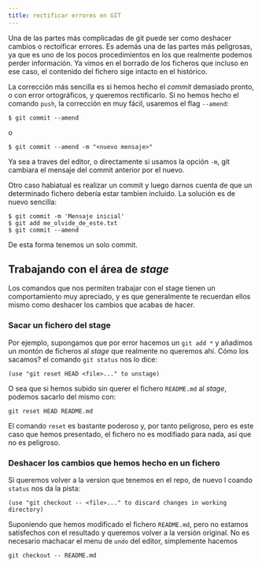 ```yaml
---
title: rectificar errores en GIT
---
```


Una de las partes más complicadas de git puede ser
como deshacer cambios o rectoificar errores. Es además una de las
partes más peligrosas, ya que es uno de los pocos procedimientos
en los que realmente podemos perder información. Ya vimos en el borrado
de los ficheros que incluso en ese caso, el contenido del fichero sige
intacto en el histórico.

La corrección más sencilla es si hemos hecho el _commit_ demasiado pronto, o
con error ortográficos, y queremos rectificarlo. Si no hemos hecho el comando `push`, la corrección en muy fácil, usaremos el flag `--amend`:

```
$ git commit --amend
```

o 

```
$ git commit --amend -m "<nuevo mensaje>"
```

Ya sea a traves del editor, o directamente si usamos la opción `-m`, git
cambiara el mensaje del commit anterior por el nuevo.

Otro caso habiatual es realizar un commit y luego darnos cuenta de que
un determinado fichero debería estar tambien incluido. La solución es de nuevo
sencilla:

```
$ git commit -m 'Mensaje inicial'
$ git add me_olvide_de_este.txt
$ git commit --amend
```

De esta forma tenemos un solo commit.

## Trabajando con el área de _stage_

Los comandos que nos permiten trabajar con el stage tienen un comportamiento
muy apreciado, y es que generalmente te recuerdan ellos mismo como deshacer los
cambios que acabas de hacer.

### Sacar un fichero del stage

Por ejemplo, supongamos que por error hacemos un `git add *` y añadimos un
montón de ficheros al _stage_ que realmente no queremos ahí. Cómo los sacamos?
el comando `git status` nos lo dice:

```
(use "git reset HEAD <file>..." to unstage)
```

O sea que si hemos subido sin querer el fichero `README.md` al _stage_, podemos
sacarlo del mismo con:

```
git reset HEAD README.md
```

El comando `reset` es bastante poderoso y, por tanto peligroso, pero es este
caso que hemos presentado, el fichero no es modifiado para nada, así que no es
peligroso.

### Deshacer los cambios que hemos hecho en un fichero

Si queremos volver a la version que tenemos en el repo, de nuevo l coando 
`status` nos da la pista:

```
(use "git checkout -- <file>..." to discard changes in working directory)
```

Suponiendo que hemos modificado el fichero `README.md`, pero no estamos
satisfechos con el resultado  y queremos  volver a la versión original. No es
necesario machacar el menu de `undo` del editor, simplemente hacemos

```
git checkout -- README.md
```


